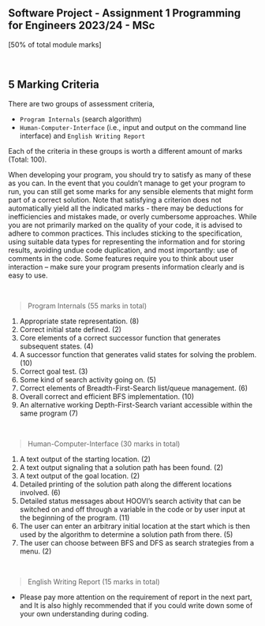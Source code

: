 &emsp;
## Software Project - Assignment 1 Programming for Engineers 2023/24 - MSc

[50% of total module marks]

&emsp;
## 5 Marking Criteria

There are two groups of assessment criteria, 
- `Program Internals` (search algorithm)
- `Human-Computer-Interface` (i.e., input and output on the command line interface) and `English Writing Report `

Each of the criteria in these groups is worth a different amount of marks (Total: 100).

When developing your program, you should try to satisfy as many of these as you can. In the event that you couldn’t manage to get your program to run, you can still get some marks for any sensible elements that might form part of a correct solution. Note that satisfying a criterion does not automatically yield all the indicated marks - there may be deductions for inefficiencies and mistakes made, or overly cumbersome approaches. While you are not primarily marked on the quality of your code, it is advised to adhere to common practices. This includes sticking to the specification, using suitable data types for representing the information and for storing results, avoiding undue code duplication, and most importantly: use of comments in the code. Some features require you to think about user interaction – make sure your program presents information clearly and is easy to use.

&emsp;
>Program Internals (55 marks in total)

1. Appropriate state representation. (8)
2. Correct initial state defined. (2)
3. Core elements of a correct successor function that generates subsequent states. (4)
4. A successor function that generates valid states for solving the problem. (10)
5. Correct goal test. (3)
6. Some kind of search activity going on. (5)
7. Correct elements of Breadth-First-Search list/queue management. (6)
8. Overall correct and efficient BFS implementation. (10)
9. An alternative working Depth-First-Search variant accessible within the same program (7)

&emsp;
>Human-Computer-Interface (30 marks in total)

1. A text output of the starting location. (2)
2. A text output signaling that a solution path has been found. (2)
3. A text output of the goal location. (2)
4. Detailed printing of the solution path along the different locations involved. (6)
5. Detailed status messages about HOOVI’s search activity that can be switched on and off through a variable in the code or by user input at the beginning of the program. (11)
6. The user can enter an arbitrary initial location at the start which is then used by the algorithm to determine a solution path from there. (5)
7. The user can choose between BFS and DFS as search strategies from a menu. (2)

&emsp;
>English Writing Report (15 marks in total)
- Please pay more attention on the requirement of report in the next part, and It is also highly recommended that if you could write down some of your own understanding during coding.

